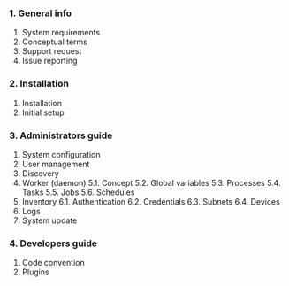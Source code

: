### 1. General info
1. System requirements
2. Conceptual terms
3. Support request
4. Issue reporting

### 2. Installation
1. Installation
2. Initial setup

### 3. Administrators guide
1. System configuration
2. User management
3. Discovery
4. Worker (daemon)
5.1. Concept
5.2. Global variables
5.3. Processes
5.4. Tasks
5.5. Jobs
5.6. Schedules
6. Inventory
6.1. Authentication
6.2. Credentials
6.3. Subnets
6.4. Devices
7. Logs
8. System update

### 4. Developers guide
1. Code convention
2. Plugins
